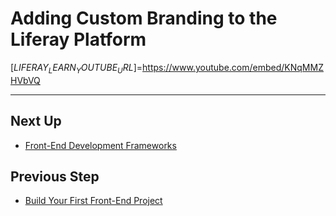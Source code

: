# Adding Custom Branding to the Liferay Platform

[$LIFERAY_LEARN_YOUTUBE_URL$]=https://www.youtube.com/embed/KNqMMZHVbVQ

---

## Next Up

* [Front-End Development Frameworks](./front-end-development-frameworks.md) 

## Previous Step

* [Build Your First Front-End Project](../build-first-fe-project.md) 